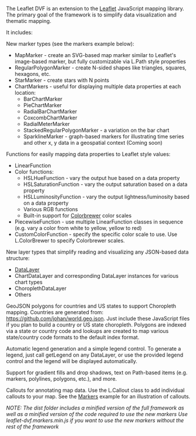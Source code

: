 The Leaflet DVF is an extension to the [Leaflet](http://www.leafletjs.com) JavaScript mapping library.
The primary goal of the framework is to simplify data visualization and thematic mapping.

It includes:

New marker types (see the markers example below):

* MapMarker - create an SVG-based map marker similar to Leaflet's image-based marker, but fully customizable via L.Path style properties
* RegularPolygonMarker - create N-sided shapes like triangles, squares, hexagons, etc.
* StarMarker - create stars with N points
* ChartMarkers - useful for displaying multiple data properties at each location:
	* BarChartMarker
	* PieChartMarker
	* RadialBarChartMarker
	* CoxcombChartMarker
	* RadialMeterMarker
	* StackedRegularPolygonMarker - a variation on the bar chart
	* SparklineMarker - graph-based markers for illustrating time series and other x, y data in a geospatial context (Coming soon)

Functions for easily mapping data properties to Leaflet style values:

* LinearFunction
* Color functions:
	* HSLHueFunction - vary the output hue based on a data property
	* HSLSaturationFunction - vary the output saturation based on a data property
	* HSLLuminosityFunction - vary the output lightness/luminosity based on a data property
	* Various RGB functions
	* Built-in support for [Colorbrewer](http://colorbrewer2.org) color scales
* PiecewiseFunction - use multiple LinearFunction classes in sequence (e.g. vary a color from white to yellow, yellow to red)
* CustomColorFunction - specify the specific color scale to use.  Use L.ColorBrewer to specify Colorbrewer scales.

New layer types that simplify reading and visualizing any JSON-based data structure:

* [DataLayer](https://github.com/humangeo/leaflet-dvf/wiki/8.-Datalayers#ldatalayer)
* ChartDataLayer and corresponding DataLayer instances for various chart types
* ChoroplethDataLayer
* Others

GeoJSON polygons for countries and US states to support Choropleth mapping.  Countries are generated from:  https://github.com/johan/world.geo.json.
Just include these JavaScript files if you plan to build a country or US state choropleth.
Polygons are indexed via a state or country code and lookups are created to map various state/country code formats to the default index format.

Automatic legend generation and a simple legend control.
To generate a legend, just call getLegend on any DataLayer, or use the provided legend control and the legend will be displayed automatically.

Support for gradient fills and drop shadows, text on Path-based items (e.g. markers, polylines, polygons, etc.), and more.

Callouts for annotating map data.  Use the L.Callout class to add individual callouts to your map.  See the [Markers](http://humangeo.github.com/leaflet-dvf/examples/html/markers.html) example for an illustration of callouts.

*NOTE:  The dist folder includes a minified version of the full framework as well as a minified version of the code required to use the new markers*
*Use leaflet-dvf.markers.min.js if you want to use the new markers without the rest of the framework*